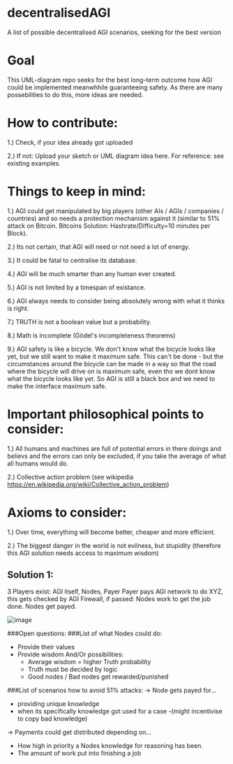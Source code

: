 # decentralisedAGI
A list of possible decentralised AGI scenarios, seeking for the best version

# Goal
This UML-diagram repo seeks for the best long-term outcome how AGI could be implemented meanwhhile guaranteeing safety.
As there are many possebilities to do this, more ideas are needed.

# How to contribute:
1.) Check, if your idea already got uploaded

2.) If not: Upload your sketch or UML diagram idea here. For reference: see existing examples.

# Things to keep in mind:
1.) AGI could get manipulated by big players (other AIs / AGIs / companies / countries) and so needs a protection mechanism against it (similar to 51% attack on Bitcoin. Bitcoins Solution: Hashrate/Difficulty=10 minutes per Block).

2.) Its not certain, that AGI will need or not need a lot of energy.

3.) It could be fatal to centralise its database.

4.) AGI will be much smarter than any human ever created.

5.) AGI is not limited by a timespan of existance.

6.) AGI always needs to consider being absolutely wrong with what it thinks is right.

7.) TRUTH is not a boolean value but a probability.

8.) Math is incomplete (Gödel's incompleteness theorems)

9.) AGI safety is like a bicycle. We don't know what the bicycle looks like yet, but we still want to make it maximum safe. This can't be done - but the circumstances around the bicycle can be made in a way so that the road where the bicycle will drive on is maximum safe, even tho we dont know what the bicycle looks like yet. So AGI is still a black box and we need to make the interface maximum safe.

# Important philosophical points to consider:
1.) All humans and machines are full of potential errors in there doings and believs and the errors can only be excluded, if you take the average of what all humans would do.

2.) Collective action problem (see wikipedia https://en.wikipedia.org/wiki/Collective_action_problem)

# Axioms to consider:
1.) Over time, everything will become better, cheaper and more efficient.

2.) The biggest danger in the world is not evilness, but stupidity (therefore this AGI solution needs access to maximum wisdom)

## Solution 1:
3 Players exist: AGI itself, Nodes, Payer
Payer pays AGI network to do XYZ, this gets checked by AGI Firewall, if passed: Nodes work to get the job done. Nodes get payed.

![image](https://github.com/DasDouble/decentralisedAGI/assets/77044936/b25a41ad-62b2-400a-a3b4-9bfa437722a7)


###Open questions:
###List of what Nodes could do: 
* Provide their values
* Provide wisdom
      And/Or possibilities:
    * Average wisdom = higher Truth probability
    * Truth must be decided by logic
    * Good nodes / Bad nodes get rewarded/punished

###List of scenarios how to avoid 51% attacks:
-> Node gets payed for…
* providing unique knowledge
* when its specifically knowledge got used for a case
		-(might incentivise to copy bad knowledge)

-> Payments could get distributed depending on…
* How high in priority a Nodes knowledge for reasoning has been.
* The amount of work put into finishing a job
